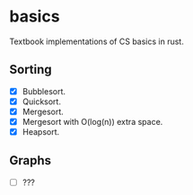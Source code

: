 # basics
Textbook implementations of CS basics in rust.

## Sorting

- [x] Bubblesort.
- [x] Quicksort.
- [x] Mergesort.
- [x] Mergesort with O(log(n)) extra space.
- [x] Heapsort.

## Graphs

- [ ] ???

